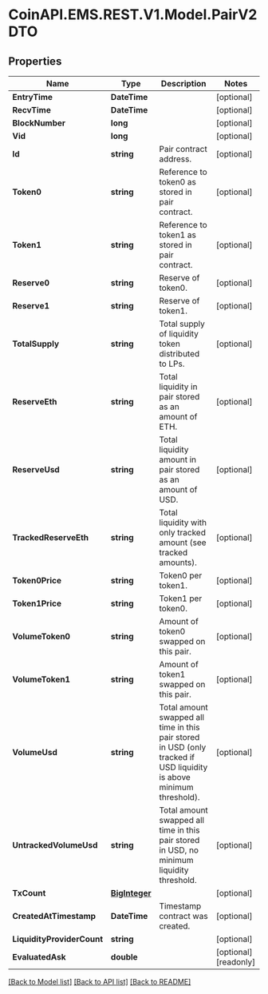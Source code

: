 
# CoinAPI.EMS.REST.V1.Model.PairV2DTO

## Properties

Name | Type | Description | Notes
------------ | ------------- | ------------- | -------------
**EntryTime** | **DateTime** |  | [optional] 
**RecvTime** | **DateTime** |  | [optional] 
**BlockNumber** | **long** |  | [optional] 
**Vid** | **long** |  | [optional] 
**Id** | **string** | Pair contract address. | [optional] 
**Token0** | **string** | Reference to token0 as stored in pair contract. | [optional] 
**Token1** | **string** | Reference to token1 as stored in pair contract. | [optional] 
**Reserve0** | **string** | Reserve of token0. | [optional] 
**Reserve1** | **string** | Reserve of token1. | [optional] 
**TotalSupply** | **string** | Total supply of liquidity token distributed to LPs. | [optional] 
**ReserveEth** | **string** | Total liquidity in pair stored as an amount of ETH. | [optional] 
**ReserveUsd** | **string** | Total liquidity amount in pair stored as an amount of USD. | [optional] 
**TrackedReserveEth** | **string** | Total liquidity with only tracked amount (see tracked amounts). | [optional] 
**Token0Price** | **string** | Token0 per token1. | [optional] 
**Token1Price** | **string** | Token1 per token0. | [optional] 
**VolumeToken0** | **string** | Amount of token0 swapped on this pair. | [optional] 
**VolumeToken1** | **string** | Amount of token1 swapped on this pair. | [optional] 
**VolumeUsd** | **string** | Total amount swapped all time in this pair stored in USD (only tracked if USD liquidity is above minimum threshold). | [optional] 
**UntrackedVolumeUsd** | **string** | Total amount swapped all time in this pair stored in USD, no minimum liquidity threshold. | [optional] 
**TxCount** | [**BigInteger**](BigInteger.md) |  | [optional] 
**CreatedAtTimestamp** | **DateTime** | Timestamp contract was created. | [optional] 
**LiquidityProviderCount** | **string** |  | [optional] 
**EvaluatedAsk** | **double** |  | [optional] [readonly] 

[[Back to Model list]](../README.md#documentation-for-models)
[[Back to API list]](../README.md#documentation-for-api-endpoints)
[[Back to README]](../README.md)

